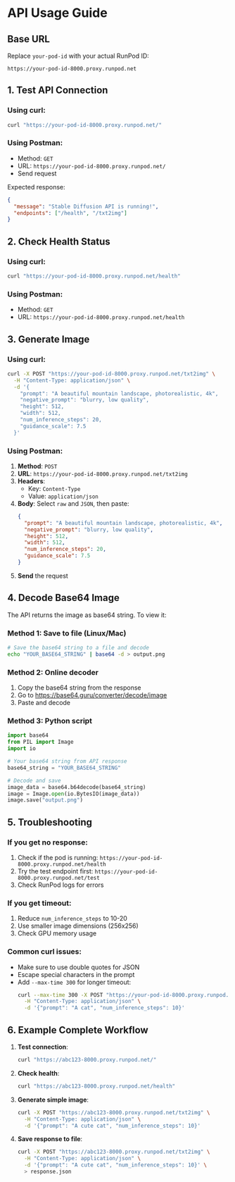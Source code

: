 # API Usage Guide

## Base URL
Replace `your-pod-id` with your actual RunPod ID:
```
https://your-pod-id-8000.proxy.runpod.net
```

## 1. Test API Connection

### Using curl:
```bash
curl "https://your-pod-id-8000.proxy.runpod.net/"
```

### Using Postman:
- Method: `GET`
- URL: `https://your-pod-id-8000.proxy.runpod.net/`
- Send request

Expected response:
```json
{
  "message": "Stable Diffusion API is running!",
  "endpoints": ["/health", "/txt2img"]
}
```

## 2. Check Health Status

### Using curl:
```bash
curl "https://your-pod-id-8000.proxy.runpod.net/health"
```

### Using Postman:
- Method: `GET`
- URL: `https://your-pod-id-8000.proxy.runpod.net/health`

## 3. Generate Image

### Using curl:
```bash
curl -X POST "https://your-pod-id-8000.proxy.runpod.net/txt2img" \
  -H "Content-Type: application/json" \
  -d '{
    "prompt": "A beautiful mountain landscape, photorealistic, 4k",
    "negative_prompt": "blurry, low quality",
    "height": 512,
    "width": 512,
    "num_inference_steps": 20,
    "guidance_scale": 7.5
  }'
```

### Using Postman:

1. **Method**: `POST`
2. **URL**: `https://your-pod-id-8000.proxy.runpod.net/txt2img`
3. **Headers**: 
   - Key: `Content-Type`
   - Value: `application/json`
4. **Body**: Select `raw` and `JSON`, then paste:
   ```json
   {
     "prompt": "A beautiful mountain landscape, photorealistic, 4k",
     "negative_prompt": "blurry, low quality",
     "height": 512,
     "width": 512,
     "num_inference_steps": 20,
     "guidance_scale": 7.5
   }
   ```
5. **Send** the request

## 4. Decode Base64 Image

The API returns the image as base64 string. To view it:

### Method 1: Save to file (Linux/Mac)
```bash
# Save the base64 string to a file and decode
echo "YOUR_BASE64_STRING" | base64 -d > output.png
```

### Method 2: Online decoder
1. Copy the base64 string from the response
2. Go to https://base64.guru/converter/decode/image
3. Paste and decode

### Method 3: Python script
```python
import base64
from PIL import Image
import io

# Your base64 string from API response
base64_string = "YOUR_BASE64_STRING"

# Decode and save
image_data = base64.b64decode(base64_string)
image = Image.open(io.BytesIO(image_data))
image.save("output.png")
```

## 5. Troubleshooting

### If you get no response:
1. Check if the pod is running: `https://your-pod-id-8000.proxy.runpod.net/health`
2. Try the test endpoint first: `https://your-pod-id-8000.proxy.runpod.net/test`
3. Check RunPod logs for errors

### If you get timeout:
1. Reduce `num_inference_steps` to 10-20
2. Use smaller image dimensions (256x256)
3. Check GPU memory usage

### Common curl issues:
- Make sure to use double quotes for JSON
- Escape special characters in the prompt
- Add `--max-time 300` for longer timeout:
  ```bash
  curl --max-time 300 -X POST "https://your-pod-id-8000.proxy.runpod.net/txt2img" \
    -H "Content-Type: application/json" \
    -d '{"prompt": "A cat", "num_inference_steps": 10}'
  ```

## 6. Example Complete Workflow

1. **Test connection**:
   ```bash
   curl "https://abc123-8000.proxy.runpod.net/"
   ```

2. **Check health**:
   ```bash
   curl "https://abc123-8000.proxy.runpod.net/health"
   ```

3. **Generate simple image**:
   ```bash
   curl -X POST "https://abc123-8000.proxy.runpod.net/txt2img" \
     -H "Content-Type: application/json" \
     -d '{"prompt": "A cute cat", "num_inference_steps": 10}'
   ```

4. **Save response to file**:
   ```bash
   curl -X POST "https://abc123-8000.proxy.runpod.net/txt2img" \
     -H "Content-Type: application/json" \
     -d '{"prompt": "A cute cat", "num_inference_steps": 10}' \
     > response.json
   ```
